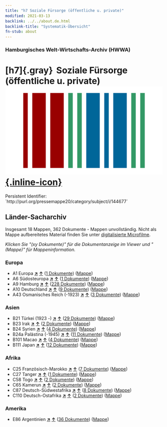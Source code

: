 ```yaml
---
title: "h7 Soziale Fürsorge (öffentliche u. private)"
modified: 2021-03-13
backlink: ../../about.de.html
backlink-title: "Systematik-Übersicht"
fn-stub: about
---
```


### Hamburgisches Welt-Wirtschafts-Archiv (HWWA)

# [h7]{.gray}&#8201; Soziale Fürsorge (öffentliche u. private) &#160; [![Wikidata](/images/Wikidata-logo.svg "Wikidata"){.inline-icon}](http://www.wikidata.org/entity/Q99427894)

<div class="hint">Persistent Identifier: `http://purl.org/pressemappe20/category/subject/i/144677`</div>







## Länder-Sacharchiv




Insgesamt 18 Mappen, 362 Dokumente - Mappen unvollständig.
Nicht als Mappe aufbereitetes Material finden Sie unter [digitalisierte Microfilme](/film/h1_sh.de.html).

_Klicken Sie "(xy Dokumente)" für die Dokumentanzeige im Viewer und "(Mappe)" für Mappeninformation._




### Europa

- A1 Europa [**&nearr;**](../../../geo/i/140892/about.de.html "Europa (alle Mappen)") [**&uarr;**](../../../geo/about.de.html#A1 "Ländersystematik") (<a href="https://pm20.zbw.eu/iiifview/folder/sh/140892,144677" title="über: Europa : Soziale Fürsorge (öffentliche u. private)" target="_blank">1 Dokumente</a>) ([Mappe](../../../../folder/sh/1408xx/140892/1446xx/144677/about.de.html))
- A6 Südosteuropa [**&nearr;**](../../../geo/i/140900/about.de.html "Südosteuropa (alle Mappen)") [**&uarr;**](../../../geo/about.de.html#A6 "Ländersystematik") (<a href="https://pm20.zbw.eu/iiifview/folder/sh/140900,144677" title="über: Südosteuropa : Soziale Fürsorge (öffentliche u. private)" target="_blank">1 Dokumente</a>) ([Mappe](../../../../folder/sh/1409xx/140900/1446xx/144677/about.de.html))
- A9 Hamburg [**&nearr;**](../../../geo/i/140905/about.de.html "Hamburg (alle Mappen)") [**&uarr;**](../../../geo/about.de.html#A9 "Ländersystematik") (<a href="https://pm20.zbw.eu/iiifview/folder/sh/140905,144677" title="über: Hamburg : Soziale Fürsorge (öffentliche u. private)" target="_blank">228 Dokumente</a>) ([Mappe](../../../../folder/sh/1409xx/140905/1446xx/144677/about.de.html))
- A10 Deutschland [**&nearr;**](../../../geo/i/126128/about.de.html "Deutschland (alle Mappen)") [**&uarr;**](../../../geo/about.de.html#A10 "Ländersystematik") (<a href="https://pm20.zbw.eu/iiifview/folder/sh/126128,144677" title="über: Deutschland : Soziale Fürsorge (öffentliche u. private)" target="_blank">9 Dokumente</a>) ([Mappe](../../../../folder/sh/1261xx/126128/1446xx/144677/about.de.html))
- A43 Osmanisches Reich (-1923) [**&nearr;**](../../../geo/i/141034/about.de.html "Osmanisches Reich (-1923) (alle Mappen)") [**&uarr;**](../../../geo/about.de.html#A43 "Ländersystematik") (<a href="https://pm20.zbw.eu/iiifview/folder/sh/141034,144677" title="über: Osmanisches Reich (-1923) : Soziale Fürsorge (öffentliche u. private)" target="_blank">3 Dokumente</a>) ([Mappe](../../../../folder/sh/1410xx/141034/1446xx/144677/about.de.html))

### Asien

- B21 Türkei (1923 -) [**&nearr;**](../../../geo/i/141111/about.de.html "Türkei (1923 -) (alle Mappen)") [**&uarr;**](../../../geo/about.de.html#B21 "Ländersystematik") (<a href="https://pm20.zbw.eu/iiifview/folder/sh/141111,144677" title="über: Türkei (1923 -) : Soziale Fürsorge (öffentliche u. private)" target="_blank">29 Dokumente</a>) ([Mappe](../../../../folder/sh/1411xx/141111/1446xx/144677/about.de.html))
- B23 Irak [**&nearr;**](../../../geo/i/141113/about.de.html "Irak (alle Mappen)") [**&uarr;**](../../../geo/about.de.html#B23 "Ländersystematik") (<a href="https://pm20.zbw.eu/iiifview/folder/sh/141113,144677" title="über: Irak : Soziale Fürsorge (öffentliche u. private)" target="_blank">2 Dokumente</a>) ([Mappe](../../../../folder/sh/1411xx/141113/1446xx/144677/about.de.html))
- B24 Syrien [**&nearr;**](../../../geo/i/141114/about.de.html "Syrien (alle Mappen)") [**&uarr;**](../../../geo/about.de.html#B24 "Ländersystematik") (<a href="https://pm20.zbw.eu/iiifview/folder/sh/141114,144677" title="über: Syrien : Soziale Fürsorge (öffentliche u. private)" target="_blank">4 Dokumente</a>) ([Mappe](../../../../folder/sh/1411xx/141114/1446xx/144677/about.de.html))
- B24a Palästina (-1945) [**&nearr;**](../../../geo/i/141115/about.de.html "Palästina (-1945) (alle Mappen)") [**&uarr;**](../../../geo/about.de.html#B24a "Ländersystematik") (<a href="https://pm20.zbw.eu/iiifview/folder/sh/141115,144677" title="über: Palästina (-1945) : Soziale Fürsorge (öffentliche u. private)" target="_blank">11 Dokumente</a>) ([Mappe](../../../../folder/sh/1411xx/141115/1446xx/144677/about.de.html))
- B101 Macao [**&nearr;**](../../../geo/i/141267/about.de.html "Macao (alle Mappen)") [**&uarr;**](../../../geo/about.de.html#B101 "Ländersystematik") (<a href="https://pm20.zbw.eu/iiifview/folder/sh/141267,144677" title="über: Macao : Soziale Fürsorge (öffentliche u. private)" target="_blank">4 Dokumente</a>) ([Mappe](../../../../folder/sh/1412xx/141267/1446xx/144677/about.de.html))
- B111 Japan [**&nearr;**](../../../geo/i/141272/about.de.html "Japan (alle Mappen)") [**&uarr;**](../../../geo/about.de.html#B111 "Ländersystematik") (<a href="https://pm20.zbw.eu/iiifview/folder/sh/141272,144677" title="über: Japan : Soziale Fürsorge (öffentliche u. private)" target="_blank">12 Dokumente</a>) ([Mappe](../../../../folder/sh/1412xx/141272/1446xx/144677/about.de.html))

### Afrika

- C25 Französisch-Marokko [**&nearr;**](../../../geo/i/141358/about.de.html "Französisch-Marokko (alle Mappen)") [**&uarr;**](../../../geo/about.de.html#C25 "Ländersystematik") (<a href="https://pm20.zbw.eu/iiifview/folder/sh/141358,144677" title="über: Französisch-Marokko : Soziale Fürsorge (öffentliche u. private)" target="_blank">7 Dokumente</a>) ([Mappe](../../../../folder/sh/1413xx/141358/1446xx/144677/about.de.html))
- C27 Tanger [**&nearr;**](../../../geo/i/141360/about.de.html "Tanger (alle Mappen)") [**&uarr;**](../../../geo/about.de.html#C27 "Ländersystematik") (<a href="https://pm20.zbw.eu/iiifview/folder/sh/141360,144677" title="über: Tanger : Soziale Fürsorge (öffentliche u. private)" target="_blank">1 Dokumente</a>) ([Mappe](../../../../folder/sh/1413xx/141360/1446xx/144677/about.de.html))
- C58 Togo [**&nearr;**](../../../geo/i/141408/about.de.html "Togo (alle Mappen)") [**&uarr;**](../../../geo/about.de.html#C58 "Ländersystematik") (<a href="https://pm20.zbw.eu/iiifview/folder/sh/141408,144677" title="über: Togo : Soziale Fürsorge (öffentliche u. private)" target="_blank">2 Dokumente</a>) ([Mappe](../../../../folder/sh/1414xx/141408/1446xx/144677/about.de.html))
- C65 Kamerun [**&nearr;**](../../../geo/i/141410/about.de.html "Kamerun (alle Mappen)") [**&uarr;**](../../../geo/about.de.html#C65 "Ländersystematik") (<a href="https://pm20.zbw.eu/iiifview/folder/sh/141410,144677" title="über: Kamerun : Soziale Fürsorge (öffentliche u. private)" target="_blank">2 Dokumente</a>) ([Mappe](../../../../folder/sh/1414xx/141410/1446xx/144677/about.de.html))
- C87 Deutsch-Südwestafrika [**&nearr;**](../../../geo/i/141450/about.de.html "Deutsch-Südwestafrika (alle Mappen)") [**&uarr;**](../../../geo/about.de.html#C87 "Ländersystematik") (<a href="https://pm20.zbw.eu/iiifview/folder/sh/141450,144677" title="über: Deutsch-Südwestafrika : Soziale Fürsorge (öffentliche u. private)" target="_blank">8 Dokumente</a>) ([Mappe](../../../../folder/sh/1414xx/141450/1446xx/144677/about.de.html))
- C110 Deutsch-Ostafrika [**&nearr;**](../../../geo/i/141471/about.de.html "Deutsch-Ostafrika (alle Mappen)") [**&uarr;**](../../../geo/about.de.html#C110 "Ländersystematik") (<a href="https://pm20.zbw.eu/iiifview/folder/sh/141471,144677" title="über: Deutsch-Ostafrika : Soziale Fürsorge (öffentliche u. private)" target="_blank">2 Dokumente</a>) ([Mappe](../../../../folder/sh/1414xx/141471/1446xx/144677/about.de.html))

### Amerika

- E86 Argentinien [**&nearr;**](../../../geo/i/141692/about.de.html "Argentinien (alle Mappen)") [**&uarr;**](../../../geo/about.de.html#E86 "Ländersystematik") (<a href="https://pm20.zbw.eu/iiifview/folder/sh/141692,144677" title="über: Argentinien : Soziale Fürsorge (öffentliche u. private)" target="_blank">36 Dokumente</a>) ([Mappe](../../../../folder/sh/1416xx/141692/1446xx/144677/about.de.html))








